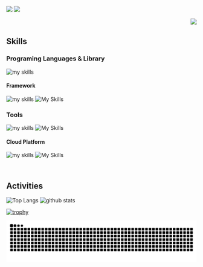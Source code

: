 ![](http://github-profile-summary-cards.vercel.app/api/cards/most-commit-language?username=TatsuyaM2667&theme=prussian)
![](http://github-profile-summary-cards.vercel.app/api/cards/repos-per-language?username=TatsuyaM2667&theme=prussian)


<div align="right">
  <img src="https://komarev.com/ghpvc/?username=TatsuyaM2667" />
</div>


##  Skills
### Programing Languages & Library
<img alt="my skills" src="https://skillicons.dev/icons?theme=dark&perline=15&i=c,cpp,html,css,tailwind,js,ts,react" />

#### Framework
<img alt="my skills" src="https://skillicons.dev/icons?theme=dark&perline=15&i=vite,electron,next" />   ![My Skills](https://go-skill-icons.vercel.app/api/icons?i=reactnative,expo&titles=true&theme=dark)
<br>

### Tools
<img alt="my skills" src="https://skillicons.dev/icons?theme=dark&perline=15&i=windows,arduino,vscode,git,github" />   ![My Skills](https://go-skill-icons.vercel.app/api/icons?i=googleappsscript,androidstudio&titles=true&theme=dark)


#### Cloud Platform
<img alt="my skills" src="https://skillicons.dev/icons?theme=dark&perline=7&i=gcp,aws" />   ![My Skills](https://go-skill-icons.vercel.app/api/icons?i=firebase&titles=true&theme=dark)

<br>


##  Activities
<div align="left"> 
  <img alt="Top Langs" height="170px" src="https://github-readme-stats.vercel.app/api?username=TatsuyaM2667&theme=vue-dark&layout=compact" />
  <img alt="github stats" height="170px" src="https://github-readme-stats.vercel.app/api/top-langs/?username=TatsuyaM2667&theme=vue-dark&layout=compact" />
</div>

[![trophy](https://github-profile-trophy.vercel.app/?username=TatsuyaM2667&theme=onedark)](https://github.com/ryo-ma/github-profile-trophy)

![](https://raw.githubusercontent.com/TatsuyaM2667/TatsuyaM2667/output/github-contribution-grid-snake.svg)


